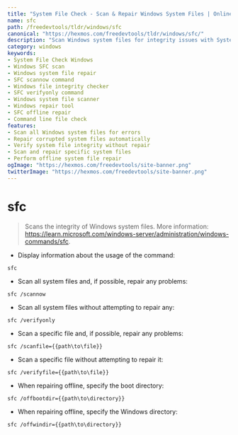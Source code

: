 ```yaml
---
title: "System File Check - Scan & Repair Windows System Files | Online Free DevTools by Hexmos"
name: sfc
path: /freedevtools/tldr/windows/sfc
canonical: "https://hexmos.com/freedevtools/tldr/windows/sfc/"
description: "Scan Windows system files for integrity issues with System File Check. Repair corrupted files to ensure system stability. Free online tool, no registration required."
category: windows
keywords:
- System File Check Windows
- Windows SFC scan
- Windows system file repair
- SFC scannow command
- Windows file integrity checker
- SFC verifyonly command
- Windows system file scanner
- Windows repair tool
- SFC offline repair
- Command line file check
features:
- Scan all Windows system files for errors
- Repair corrupted system files automatically
- Verify system file integrity without repair
- Scan and repair specific system files
- Perform offline system file repair
ogImage: "https://hexmos.com/freedevtools/site-banner.png"
twitterImage: "https://hexmos.com/freedevtools/site-banner.png"
---
```


# sfc

> Scans the integrity of Windows system files.
> More information: <https://learn.microsoft.com/windows-server/administration/windows-commands/sfc>.

- Display information about the usage of the command:

`sfc`

- Scan all system files and, if possible, repair any problems:

`sfc /scannow`

- Scan all system files without attempting to repair any:

`sfc /verifyonly`

- Scan a specific file and, if possible, repair any problems:

`sfc /scanfile={{path\to\file}}`

- Scan a specific file without attempting to repair it:

`sfc /verifyfile={{path\to\file}}`

- When repairing offline, specify the boot directory:

`sfc /offbootdir={{path\to\directory}}`

- When repairing offline, specify the Windows directory:

`sfc /offwindir={{path\to\directory}}`
